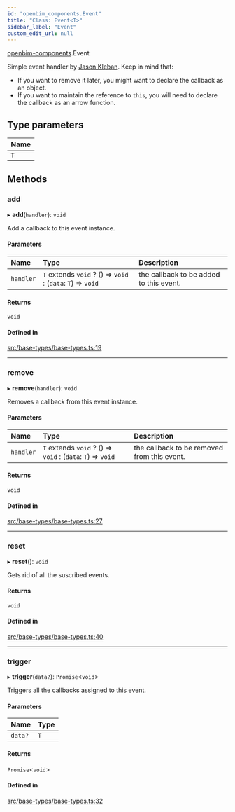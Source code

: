 ```yaml
---
id: "openbim_components.Event"
title: "Class: Event<T>"
sidebar_label: "Event"
custom_edit_url: null
---
```


[openbim-components](../modules/openbim_components.md).Event

Simple event handler by
[Jason Kleban](https://gist.github.com/JasonKleban/50cee44960c225ac1993c922563aa540).
Keep in mind that:

- If you want to remove it later, you might want to declare the callback as
  an object.
- If you want to maintain the reference to `this`, you will need to declare
  the callback as an arrow function.

## Type parameters

| Name |
| :--- |
| `T`  |

## Methods

### add

▸ **add**(`handler`): `void`

Add a callback to this event instance.

#### Parameters

| Name      | Type                                                        | Description                             |
| :-------- | :---------------------------------------------------------- | :-------------------------------------- |
| `handler` | `T` extends `void` ? () => `void` : (`data`: `T`) => `void` | the callback to be added to this event. |

#### Returns

`void`

#### Defined in

[src/base-types/base-types.ts:19](https://github.com/ThatOpen/engine_components/blob/444e81a/src/base-types/base-types.ts#L19)

---

### remove

▸ **remove**(`handler`): `void`

Removes a callback from this event instance.

#### Parameters

| Name      | Type                                                        | Description                                 |
| :-------- | :---------------------------------------------------------- | :------------------------------------------ |
| `handler` | `T` extends `void` ? () => `void` : (`data`: `T`) => `void` | the callback to be removed from this event. |

#### Returns

`void`

#### Defined in

[src/base-types/base-types.ts:27](https://github.com/ThatOpen/engine_components/blob/444e81a/src/base-types/base-types.ts#L27)

---

### reset

▸ **reset**(): `void`

Gets rid of all the suscribed events.

#### Returns

`void`

#### Defined in

[src/base-types/base-types.ts:40](https://github.com/ThatOpen/engine_components/blob/444e81a/src/base-types/base-types.ts#L40)

---

### trigger

▸ **trigger**(`data?`): `Promise`<`void`\>

Triggers all the callbacks assigned to this event.

#### Parameters

| Name    | Type |
| :------ | :--- |
| `data?` | `T`  |

#### Returns

`Promise`<`void`\>

#### Defined in

[src/base-types/base-types.ts:32](https://github.com/ThatOpen/engine_components/blob/444e81a/src/base-types/base-types.ts#L32)
